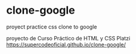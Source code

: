 # clone-google
proyect practice css clone to google

proyecto de Curso Práctico de HTML y CSS Platzi
https://supercodeoficial.github.io/clone-google/

